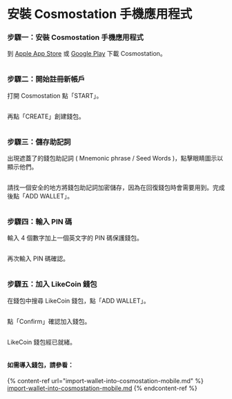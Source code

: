 # 安裝 Cosmostation 手機應用程式

### 步驟一：安裝 Cosmostation 手機應用程式

到 [Apple App Store](https://apps.apple.com/us/app/cosmostation/id1459830339) 或 [Google Play](https://play.google.com/store/apps/details?id=wannabit.io.cosmostaion\&hl=en\_US\&gl=US) 下載 Cosmostation。

<figure><img src="../../../.gitbook/assets/Cosmostation mobile create wallet 1.png" alt=""><figcaption></figcaption></figure>

### 步驟二：開始註冊新帳戶

打開 Cosmostation 點「START」。

<figure><img src="../../../.gitbook/assets/Cosmostation mobile create wallet 2.png" alt=""><figcaption></figcaption></figure>

再點「CREATE」創建錢包。

<figure><img src="../../../.gitbook/assets/Cosmostation mobile create wallet 3.png" alt=""><figcaption></figcaption></figure>

### 步驟三：儲存助記詞

出現遮蓋了的錢包助記詞 ( Mnemonic phrase / Seed Words )，點擊眼睛圖示以顯示他們。

<figure><img src="../../../.gitbook/assets/Cosmostation mobile create wallet 4.jpg" alt=""><figcaption></figcaption></figure>

請找一個安全的地方將錢包助記詞加密儲存，因為在回復錢包時會需要用到。完成後點「ADD WALLET」。

<figure><img src="../../../.gitbook/assets/Cosmostation mobile create wallet 5.jpg" alt=""><figcaption></figcaption></figure>

### 步驟四：輸入 PIN 碼

輸入 4 個數字加上一個英文字的 PIN 碼保護錢包。

<figure><img src="../../../.gitbook/assets/Cosmostation mobile create wallet 6.png" alt=""><figcaption></figcaption></figure>

再次輸入 PIN 碼確認。

<figure><img src="../../../.gitbook/assets/Cosmostation mobile create wallet 7.png" alt=""><figcaption></figcaption></figure>

### 步驟五：加入 LikeCoin 錢包

在錢包中搜尋 LikeCoin 錢包，點「ADD WALLET」。

<figure><img src="../../../.gitbook/assets/Cosmostation mobile create wallet 8.png" alt=""><figcaption></figcaption></figure>

點「Confirm」確認加入錢包。

<figure><img src="../../../.gitbook/assets/Cosmostation mobile create wallet 9.png" alt=""><figcaption></figcaption></figure>

LikeCoin 錢包經已就緒。

<figure><img src="../../../.gitbook/assets/Cosmostation mobile create wallet 10.png" alt=""><figcaption></figcaption></figure>

#### 如需導入錢包，請參看：

{% content-ref url="import-wallet-into-cosmostation-mobile.md" %}
[import-wallet-into-cosmostation-mobile.md](import-wallet-into-cosmostation-mobile.md)
{% endcontent-ref %}
